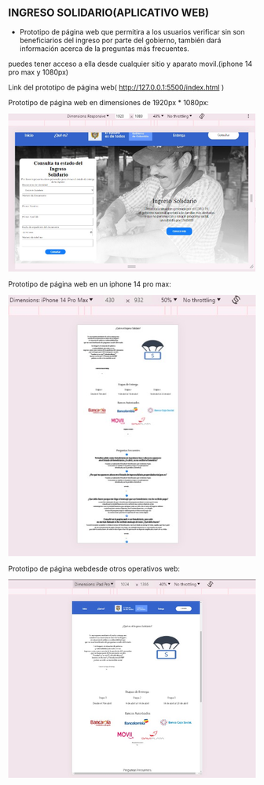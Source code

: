 ## INGRESO SOLIDARIO(APLICATIVO WEB)

* Prototipo de página web que permitira a los usuarios verificar sin son beneficiarios del ingreso por  parte del gobierno, también dará información acerca de la preguntas más frecuentes.


puedes tener acceso a ella desde cualquier sitio y aparato movil.(iphone 14 pro max y 1080px)

Link del prototipo de página web( http://127.0.0.1:5500/index.html )


Prototipo de página web en dimensiones de 1920px * 1080px:

![alt text](pinctures/readmephoto/dimesion1080px.jpg)


Prototipo de página web en un iphone 14 pro max:

![alt text](pinctures/readmephoto/iphone14promax.jpg)


Prototipo de página webdesde otros operativos web:

![alt text](pinctures/readmephoto/otros.jpg)

                    
                    
                  
